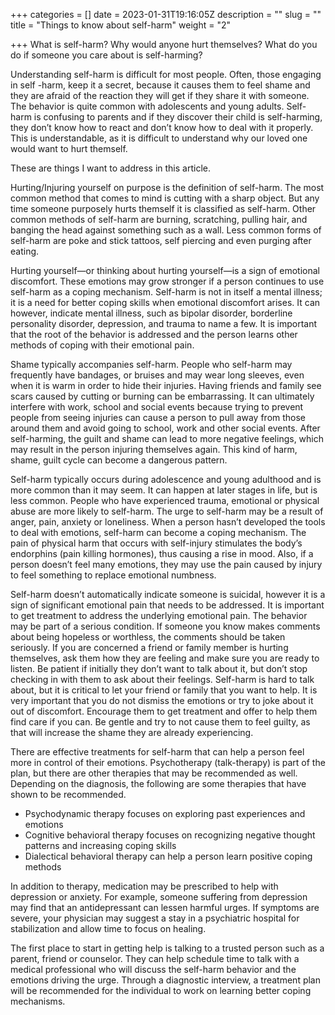 +++
categories = []
date = 2023-01-31T19:16:05Z
description = ""
slug = ""
title = "Things to know about self-harm"
weight = "2"

+++
What is self-harm? Why would anyone hurt themselves? What do you do if someone you care about is self-harming?

Understanding self-harm is difficult for most people. Often, those engaging in self -harm, keep it a secret, because it causes them to feel shame and they are afraid of the reaction they will get if they share it with someone. The behavior is quite common with adolescents and young adults. Self-harm is confusing to parents and if they discover their child is self-harming, they don’t know how to react and don’t know how to deal with it properly. This is understandable, as it is difficult to understand why our loved one would want to hurt themself.

These are things I want to address in this article.

Hurting/Injuring yourself on purpose is the definition of self-harm. The most common method that comes to mind is cutting with a sharp object. But any time someone purposely hurts themself it is classified as self-harm. Other common methods of self-harm are burning, scratching, pulling hair, and banging the head against something such as a wall. Less common forms of self-harm are poke and stick tattoos, self piercing and even purging after eating.

Hurting yourself—or thinking about hurting yourself—is a sign of emotional discomfort. These emotions may grow stronger if a person continues to use self-harm as a coping mechanism. Self-harm is not in itself a mental illness; it is a need for better coping skills when emotional discomfort arises. It can however, indicate mental illness, such as bipolar disorder, borderline personality disorder, depression, and trauma to name a few. It is important that the root of the behavior is addressed and the person learns other methods of coping with their emotional pain.

Shame typically accompanies self-harm. People who self-harm may frequently have bandages, or bruises and may wear long sleeves, even when it is warm in order to hide their injuries. Having friends and family see scars caused by cutting or burning can be embarrassing. It can ultimately interfere with work, school and social events because trying to prevent people from seeing injuries can cause a person to pull away from those around them and avoid going to school, work and other social events. After self-harming, the guilt and shame can lead to more negative feelings, which may result in the person injuring themselves again. This kind of harm, shame, guilt cycle can become a dangerous pattern.

Self-harm typically occurs during adolescence and young adulthood and is more common than it may seem. It can happen at later stages in life, but is less common. People who have experienced trauma, emotional or physical abuse are more likely to self-harm. The urge to self-harm may be a result of anger, pain, anxiety or loneliness. When a person hasn’t developed the tools to deal with emotions, self-harm can become a coping mechanism. The pain of physical harm that occurs with self-injury stimulates the body’s endorphins (pain killing hormones), thus causing a rise in mood. Also, if a person doesn’t feel many emotions, they may use the pain caused by injury to feel something to replace emotional numbness.

Self-harm doesn’t automatically indicate someone is suicidal, however it is a sign of significant emotional pain that needs to be addressed. It is important to get treatment to address the underlying emotional pain. The behavior may be part of a serious condition. If someone you know makes comments about being hopeless or worthless, the comments should be taken seriously. If you are concerned a friend or family member is hurting themselves, ask them how they are feeling and make sure you are ready to listen. Be patient if initially they don’t want to talk about it, but don’t stop checking in with them to ask about their feelings. Self-harm is hard to talk about, but it is critical to let your friend or family that you want to help. It is very important that you do not dismiss the emotions or try to joke about it out of discomfort. Encourage them to get treatment and offer to help them find care if you can. Be gentle and try to not cause them to feel guilty, as that will increase the shame they are already experiencing.

There are effective treatments for self-harm that can help a person feel more in control of their emotions. Psychotherapy (talk-therapy) is part of the plan, but there are other therapies that may be recommended as well. Depending on the diagnosis, the following are some therapies that have shown to be recommended.

* Psychodynamic therapy focuses on exploring past experiences and emotions
* Cognitive behavioral therapy focuses on recognizing negative thought patterns and increasing coping skills
* Dialectical behavioral therapy can help a person learn positive coping methods

In addition to therapy, medication may be prescribed to help with depression or anxiety. For example, someone suffering from depression may find that an antidepressant can lessen harmful urges. If symptoms are severe, your physician may suggest a stay in a psychiatric hospital for stabilization and allow time to focus on healing.

The first place to start in getting help is talking to a trusted person such as a parent, friend or counselor. They can help schedule time to talk with a medical professional who will discuss the self-harm behavior and the emotions driving the urge. Through a diagnostic interview, a treatment plan will be recommended for the individual to work on learning better coping mechanisms.